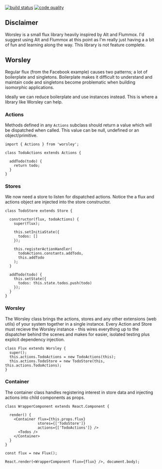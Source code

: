 [![build status](https://circleci.com/gh/jarsbe/worsley.svg?style=shield&circle-token=15536ce2ab4f59b6a00d6795f11fd2f9516e9514)](https://circleci.com/gh/jarsbe/worsley)
[![code quality](https://codeclimate.com/github/jarsbe/worsley/badges/gpa.svg)](https://codeclimate.com/github/jarsbe/worsley)

## Disclaimer

Worsley is a small flux library heavily inspired by Alt and Flummox. I'd suggest using Alt and Flummox at this point as I'm really just having a a bit of fun and learning along the way. This library is not feature complete.

## Worsley

Regular flux (from the Facebook example) causes two patterns; a lot of boilerplate and singletons. Boilerplate makes it difficult to understand and maintain code and singletons become problematic when building isomorphic applications.

Ideally we can reduce boilerplate and use instances instead. This is where a library like Worsley can help.

### Actions

Methods defined in any `Actions` subclass should return a value which will be dispatched when called. This value can be null, undefined or an object/primitive.

```
import { Actions } from 'worsley';

class TodoActions extends Actions {

  addTodo(todo) {
    return todo;
  }
}
```

### Stores

We now need a store to listen for dispatched actions. Notice the a flux and actions object are injected into the store constructor.

```
class TodoStore extends Store {

  constructor(flux, todoActions) {
    super(flux);

    this.setInitiaState({
      todos: []
    });

    this.registerActionHandler(
      todoActions.constants.addTodo,
      this.addTodo
    );
  }

  addTodo(todo) {
    this.setState({
      todos: this.state.todos.push(todo)
    });
  }
}
```

### Worsley

The Worsley class brings the actions, stores and any other extensions (web utils) of your system together in a single instance. Every Action and Store must recieve the Worsley instance - this wires everything up to the dispatcher behind the scenes and makes for easier, isolated testing plus explicit dependency injection.

```
class Flux extends Worsley {
  super();
  this.actions.TodoActions = new TodoActions(this);
  this.actions.TodoStore = new TodoStore(this, this.actions.TodoActions);
}
```

### Container

The container class handles registering interest in store data and injecting actions into child components as props.

```
class WrapperComponent extends React.Component {

  render() {
    <Container flux={this.props.flux}
               stores={['TodoStore']}
               actions={['TodoActions']} />
      <Todos />
    </Container>
  }
}

const flux = new Flux();

React.render(<WrapperComponent flux={flux} />, document.body);
```
